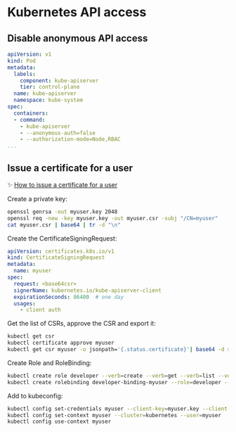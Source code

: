 # Kubernetes API access

## Disable anonymous API access

```yaml
apiVersion: v1
kind: Pod
metadata:
  labels:
    component: kube-apiserver
    tier: control-plane
  name: kube-apiserver
  namespace: kube-system
spec:
  containers:
  - command:
    - kube-apiserver
    - --anonymous-auth=false
    - --authorization-mode=Node,RBAC
...
```

## Issue a certificate for a user

✨ [How to issue a certificate for a user](https://kubernetes.io/docs/reference/access-authn-authz/certificate-signing-requests/#normal-user)

Create a private key:

```bash
openssl genrsa -out myuser.key 2048
openssl req -new -key myuser.key -out myuser.csr -subj "/CN=myuser"
cat myuser.csr | base64 | tr -d "\n"
```

Create the CertificateSigningRequest:

```yaml
apiVersion: certificates.k8s.io/v1
kind: CertificateSigningRequest
metadata:
  name: myuser
spec:
  request: <base64csr>
  signerName: kubernetes.io/kube-apiserver-client
  expirationSeconds: 86400  # one day
  usages:
    - client auth
```

Get the list of CSRs, approve the CSR and export it:

```bash
kubectl get csr
kubectl certificate approve myuser
kubectl get csr myuser -o jsonpath='{.status.certificate}'| base64 -d > myuser.crt
```

Create Role and RoleBinding:

```bash
kubectl create role developer --verb=create --verb=get --verb=list --verb=update --verb=delete --resource=pods
kubectl create rolebinding developer-binding-myuser --role=developer --user=myuser
```

Add to kubeconfig:

```bash
kubectl config set-credentials myuser --client-key=myuser.key --client-certificate=myuser.crt --embed-certs=true
kubectl config set-context myuser --cluster=kubernetes --user=myuser
kubectl config use-context myuser
```
